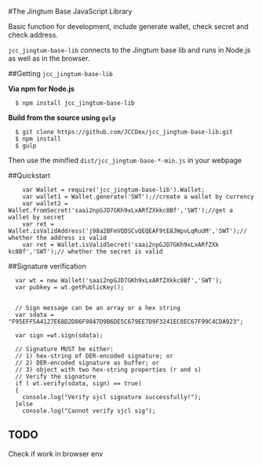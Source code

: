 #The Jingtum Base JavaScript Library

Basic function for development, include generate wallet, check secret and check address.

`jcc_jingtum-base-lib` connects to the Jingtum base lib and runs in Node.js as well as in the browser.

##Getting `jcc_jingtum-base-lib`

**Via npm for Node.js**

```
  $ npm install jcc_jingtum-base-lib
```

**Build from the source using `gulp`**

```
  $ git clone https://github.com/JCCDex/jcc_jingtum-base-lib.git
  $ npm install
  $ gulp
```

Then use the minified `dist/jcc_jingtum-base-*-min.js` in your webpage

##Quickstart
```
    var Wallet = require('jcc_jingtum-base-lib').Wallet;
    var wallet1 = Wallet.generate('SWT');//create a wallet by currency
    var wallet2 = Wallet.fromSecret('saai2npGJD7GKh9xLxARfZXkkc8Bf','SWT');//get a wallet by secret
    var ret = Wallet.isValidAddress('j98a2BFmVQDSCvQEQEAF9tE8JWpvLqRuUM','SWT');// whether the address is valid
    var ret = Wallet.isValidSecret('saai2npGJD7GKh9xLxARfZXk kc8Bf','SWT');// whether the secret is valid
```
##Signature verification
```
  var wt = new Wallet('saai2npGJD7GKh9xLxARfZXkkc8Bf','SWT');
  var pubkey = wt.getPublicKey();


  // Sign message can be an array or a hex string
  var sdata = "F95EFF5A4127E68D2D86F9847D9B6DE5C679EE7D9F3241EC8EC67F99C4CDA923";

  var sign =wt.sign(sdata);

  // Signature MUST be either:
  // 1) hex-string of DER-encoded signature; or
  // 2) DER-encoded signature as buffer; or
  // 3) object with two hex-string properties (r and s)
  // Verify the signature 
  if ( wt.verify(sdata, sign) == true)
  {
    console.log("Verify sjcl signature successfully!");
  }else
    console.log("Cannot verify sjcl sig");

```
## TODO
   Check if work in browser env

